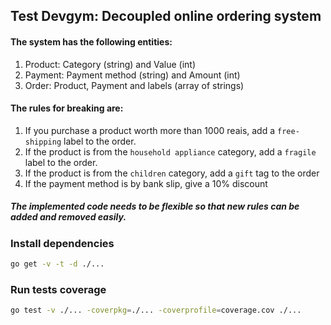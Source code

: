 ## Test Devgym: Decoupled online ordering system

#### The system has the following entities:
1. Product: Category (string) and Value (int)
2. Payment: Payment method (string) and Amount (int)
3. Order: Product, Payment and labels (array of strings)

#### The rules for breaking are:
1. If you purchase a product worth more than 1000 reais, add a `free-shipping` label to the order.
2. If the product is from the `household appliance` category, add a `fragile` label to the order.
3. If the product is from the `children` category, add a `gift` tag to the order
4. If the payment method is by bank slip, give a 10% discount
##### The implemented code needs to be flexible so that new rules can be added and removed easily.

### Install dependencies

```bash
go get -v -t -d ./...
```

### Run tests coverage

```bash
go test -v ./... -coverpkg=./... -coverprofile=coverage.cov ./...
```
